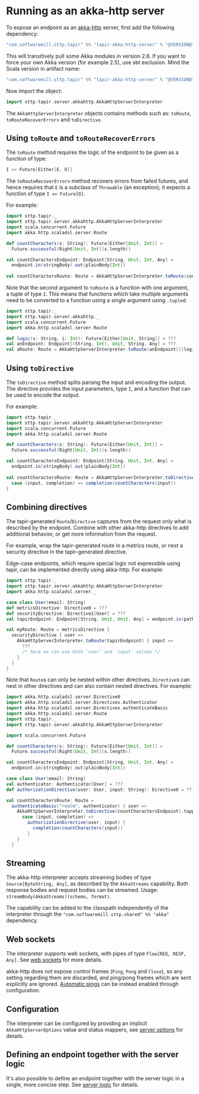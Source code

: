 # Running as an akka-http server

To expose an endpoint as an [akka-http](https://doc.akka.io/docs/akka-http/current/) server, first add the following 
dependency:

```scala
"com.softwaremill.sttp.tapir" %% "tapir-akka-http-server" % "@VERSION@"
```

This will transitively pull some Akka modules in version 2.6. If you want to force
your own Akka version (for example 2.5), use sbt exclusion. Mind the Scala version in artifact name:

```scala
"com.softwaremill.sttp.tapir" %% "tapir-akka-http-server" % "@VERSION@" exclude("com.typesafe.akka", "akka-stream_2.12")
```

Now import the object:

```scala mdoc:compile-only
import sttp.tapir.server.akkahttp.AkkaHttpServerInterpreter
```

The `AkkaHttpServerInterpreter` objects contains methods such as: `toRoute`, `toRouteRecoverErrors` and `toDirective`.

## Using `toRoute` and `toRouteRecoverErrors`

The `toRoute` method requires the logic of the endpoint to be given as a function of type:

```scala
I => Future[Either[E, O]]
```

The `toRouteRecoverErrors` method recovers errors from failed futures, and hence requires that `E` is a subclass of
`Throwable` (an exception); it expects a function of type `I => Future[O]`.

For example:

```scala mdoc:compile-only
import sttp.tapir._
import sttp.tapir.server.akkahttp.AkkaHttpServerInterpreter
import scala.concurrent.Future
import akka.http.scaladsl.server.Route

def countCharacters(s: String): Future[Either[Unit, Int]] = 
  Future.successful(Right[Unit, Int](s.length))

val countCharactersEndpoint: Endpoint[String, Unit, Int, Any] = 
  endpoint.in(stringBody).out(plainBody[Int])
  
val countCharactersRoute: Route = AkkaHttpServerInterpreter.toRoute(countCharactersEndpoint)(countCharacters)
```

Note that the second argument to `toRoute` is a function with one argument, a tuple of type `I`. This means that 
functions which take multiple arguments need to be converted to a function using a single argument using `.tupled`:

```scala mdoc:compile-only
import sttp.tapir._
import sttp.tapir.server.akkahttp._
import scala.concurrent.Future
import akka.http.scaladsl.server.Route

def logic(s: String, i: Int): Future[Either[Unit, String]] = ???
val anEndpoint: Endpoint[(String, Int), Unit, String, Any] = ??? 
val aRoute: Route = AkkaHttpServerInterpreter.toRoute(anEndpoint)((logic _).tupled)
```

## Using `toDirective`

The `toDirective` method splits parsing the input and encoding the output. The directive provides the
input parameters, type `I`, and a function that can be used to encode the output.

For example:

```scala mdoc:compile-only
import sttp.tapir._
import sttp.tapir.server.akkahttp.AkkaHttpServerInterpreter
import scala.concurrent.Future
import akka.http.scaladsl.server.Route

def countCharacters(s: String): Future[Either[Unit, Int]] = 
  Future.successful(Right[Unit, Int](s.length))

val countCharactersEndpoint: Endpoint[String, Unit, Int, Any] = 
  endpoint.in(stringBody).out(plainBody[Int])
  
val countCharactersRoute: Route = AkkaHttpServerInterpreter.toDirective(countCharactersEndpoint).tapply { 
  case (input, completion) => completion(countCharacters(input))
}
```

## Combining directives

The tapir-generated `Route`/`Directive` captures from the request only what is described by the endpoint. Combine
with other akka-http directives to add additional behavior, or get more information from the request.

For example, wrap the tapir-generated route in a metrics route, or nest a security directive in the
tapir-generated directive.

Edge-case endpoints, which require special logic not expressible using tapir, can be implemented directly
using akka-http. For example:

```scala mdoc:compile-only
import sttp.tapir._
import sttp.tapir.server.akkahttp.AkkaHttpServerInterpreter
import akka.http.scaladsl.server._

case class User(email: String)
def metricsDirective: Directive0 = ???
def securityDirective: Directive1[User] = ???
val tapirEndpoint: Endpoint[String, Unit, Unit, Any] = endpoint.in(path[String]("input"))

val myRoute: Route = metricsDirective {
  securityDirective { user =>
    AkkaHttpServerInterpreter.toRoute(tapirEndpoint) { input => 
      ??? 
      /* here we can use both `user` and `input` values */
    }
  }
}
```

Note that `Route`s can only be nested within other directives. `Directive`s can nest in other directives
and can also contain nested directives. For example:

```scala mdoc:compile-only
import akka.http.scaladsl.server.Directive0
import akka.http.scaladsl.server.Directives.Authenticator
import akka.http.scaladsl.server.Directives.authenticateBasic
import akka.http.scaladsl.server.Route
import sttp.tapir._
import sttp.tapir.server.akkahttp.AkkaHttpServerInterpreter

import scala.concurrent.Future

def countCharacters(s: String): Future[Either[Unit, Int]] =
  Future.successful(Right[Unit, Int](s.length))

val countCharactersEndpoint: Endpoint[String, Unit, Int, Any] =
  endpoint.in(stringBody).out(plainBody[Int])

case class User(email: String)
val authenticator: Authenticator[User] = ???
def authorizationDirective(user: User, input: String): Directive0 = ???

val countCharactersRoute: Route =
  authenticateBasic("realm", authenticator) { user =>
    AkkaHttpServerInterpreter.toDirective(countCharactersEndpoint).tapply { 
      case (input, completion) =>
        authorizationDirective(user, input) {
          completion(countCharacters(input))
        }
    }
  }
```

## Streaming

The akka-http interpreter accepts streaming bodies of type `Source[ByteString, Any]`, as described by the `AkkaStreams`
capability. Both response bodies and request bodies can be streamed. Usage: `streamBody(AkkaStreams)(schema, format)`.

The capability can be added to the classpath independently of the interpreter through the 
`"com.softwaremill.sttp.shared" %% "akka"` dependency.

## Web sockets

The interpreter supports web sockets, with pipes of type `Flow[REQ, RESP, Any]`. See [web sockets](../endpoint/websockets.md) 
for more details.

akka-http does not expose control frames (`Ping`, `Pong` and `Close`), so any setting regarding them are discarded, and
ping/pong frames which are sent explicitly are ignored. [Automatic pings](https://doc.akka.io/docs/akka-http/current/server-side/websocket-support.html#automatic-keep-alive-ping-support) 
can be instead enabled through configuration.

## Configuration

The interpreter can be configured by providing an implicit `AkkaHttpServerOptions` value and status mappers, see
[server options](options.md) for details.

## Defining an endpoint together with the server logic

It's also possible to define an endpoint together with the server logic in a single, more concise step. See
[server logic](logic.md) for details.
